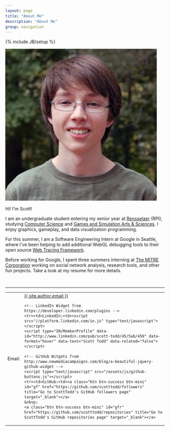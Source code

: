 ```yaml
---
layout: page
title: "About Me"
description: "About Me"
group: navigation
---
```

{% include JB/setup %}

<img src="/assets/images/scott-todd.png" class="photo-id">

Hi! I'm Scott!

I am an undergraduate student entering my senior year at <a href="http://www.rpi.edu/">Rensselaer</a> (RPI), studying <a href="http://www.cs.rpi.edu/">Computer Science</a> and <a href="http://www.hass.rpi.edu/pl/gaming">Games and Simulation Arts & Sciences</a>. I enjoy graphics, gameplay, and data visualization programming.

For this summer, I am a Software Engineering Intern at Google in Seattle, where I've been helping to add additional WebGL debugging tools to their open source <a href="http://google.github.io/tracing-framework/">Web Tracing Framework</a>.

Before working for Google, I spent three summers interning at <a href="http://www.mitre.org/">The MITRE Corporation</a> working on social network analysis, research tools, and other fun projects. Take a look at my resume for more details.

<br>
<hr>

<table class="contact-info">
<col><col>
<thead></thead>
<tbody>
    <tr><td>Email:<td><a href="mailto:{{ site.author.email }}">{{ site.author.email }}</a>

    <!-- LinkedIn Widget from https://developer.linkedin.com/plugins -->
    <tr><td>LinkedIn:<td><script src="//platform.linkedin.com/in.js" type="text/javascript"></script>
    <script type="IN/MemberProfile" data-id="http://www.linkedin.com/pub/scott-todd/45/5ab/459" data-format="hover" data-text="Scott Todd" data-related="false"></script>

    <!-- GitHub Witgets from http://www.newmediacampaigns.com/blog/a-beautiful-jquery-github-widget -->
    <script type="text/javascript" src="/assets/js/github-buttons.js"></script>
    <tr><td>GitHub:<td><a class="btn btn-success btn-mini" id="gf" href="https://github.com/scotttodd/followers" title="Go to ScottTodd's GitHub followers page" target="_blank"></a>
    &nbsp;
    <a class="btn btn-success btn-mini" id="gfr" href="https://github.com/scotttodd/repositories" title="Go to ScottTodd's GitHub repositories page" target="_blank"></a>
</tbody>
</table>
